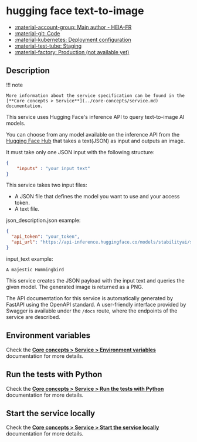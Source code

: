 # hugging face text-to-image
- [:material-account-group: Main author - HEIA-FR](https://www.hes-so.ch/swiss-ai-center/equipe)
- [:material-git: Code](https://github.com/swiss-ai-center/hugging-face-text-to-image-service)
- [:material-kubernetes: Deployment configuration](https://github.com/swiss-ai-center/hugging-face-text-to-image-service/tree/main/kubernetes)
- [:material-test-tube: Staging](https://hugging-face-text-to-image-swiss-ai-center.kube.isc.heia-fr.ch/)
- [:material-factory: Production (not available yet)]()

## Description

!!! note

    More information about the service specification can be found in the
    [**Core concepts > Service**](../core-concepts/service.md) documentation.

This service uses Hugging Face's inference API to query text-to-image AI models.

You can choose from any model available on the inference API from the [Hugging Face Hub](https://huggingface.co/models)
that takes a text(JSON) as input and outputs an image.

It must take only one JSON input with the following structure:

```json
{
    "inputs" : "your input text"
}
```

This service takes two input files:
- A JSON file that defines the model you want to use and your access token.
- A text file.

json_description.json example:
  ```json
 {
    "api_token": "your_token",
    "api_url": "https://api-inference.huggingface.co/models/stabilityai/stable-cascade"
 }
 ```
input_text example:

 ```
 A majestic Hummingbird
 ```

This service creates the JSON payload with the input text and queries the given model. The generated image is returned 
as a PNG.

The API documentation for this service is automatically generated by FastAPI using the OpenAPI
standard. A user-friendly interface provided by Swagger is available under the
`/docs` route, where the endpoints of the service are described.

## Environment variables

Check the
[**Core concepts > Service > Environment variables**](../core-concepts/service.md#environment-variables)
documentation for more details.

## Run the tests with Python

Check the
[**Core concepts > Service > Run the tests with Python**](../core-concepts/service.md#run-the-tests-with-python)
documentation for more details.

## Start the service locally

Check the
[**Core concepts > Service > Start the service locally**](../core-concepts/service.md#start-the-service-locally)
documentation for more details.
